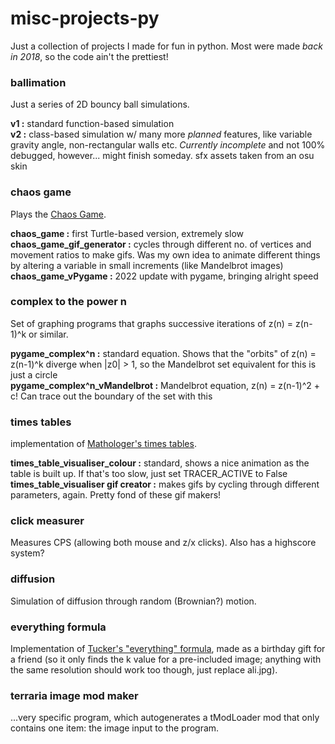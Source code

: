 # misc-projects-py
Just a collection of projects I made for fun in python. Most were made *back in 2018*, so the code ain't the prettiest!



### ballimation
Just a series of 2D bouncy ball simulations.

**v1 :** standard function-based simulation<br/>
**v2 :** class-based simulation w/ many more *planned* features, like variable gravity angle, non-rectangular walls etc. *Currently incomplete* and not 100% debugged, however... might finish someday. sfx assets taken from an osu skin<br/>


### chaos game
Plays the [Chaos Game](https://www.youtube.com/watch?v=kbKtFN71Lfs).

**chaos_game :** first Turtle-based version, extremely slow<br/>
**chaos_game_gif_generator :** cycles through different no. of vertices and movement ratios to make gifs. Was my own idea to animate different things by altering a variable in small increments (like Mandelbrot images)<br/>
**chaos_game_vPygame :** 2022 update with pygame, bringing alright speed<br/>


### complex to the power n
Set of graphing programs that graphs successive iterations of z(n) = z(n-1)^k or similar.

**pygame_complex^n :** standard equation. Shows that the "orbits" of z(n) = z(n-1)^k diverge when |z0| > 1, so the Mandelbrot set equivalent for this is just a circle<br/>
**pygame_complex^n_vMandelbrot :** Mandelbrot equation, z(n) = z(n-1)^2 + c! Can trace out the boundary of the set with this<br/>


### times tables
implementation of [Mathologer's times tables](https://www.youtube.com/watch?v=qhbuKbxJsk8).

**times_table_visualiser_colour :** standard, shows a nice animation as the table is built up. If that's too slow, just set TRACER_ACTIVE to False<br/>
**times_table_visualiser gif creator :** makes gifs by cycling through different parameters, again. Pretty fond of these gif makers!<br/>


### click measurer
Measures CPS (allowing both mouse and z/x clicks). Also has a highscore system?<br/>


### diffusion
Simulation of diffusion through random (Brownian?) motion.<br/>


### everything formula
Implementation of [Tucker's "everything" formula](https://www.youtube.com/watch?v=_s5RFgd59ao), made as a birthday gift for a friend (so it only finds the k value for a pre-included image; anything with the same resolution should work too though, just replace ali.jpg).<br/>


### terraria image mod maker
...very specific program, which autogenerates a tModLoader mod that only contains one item: the image input to the program.

